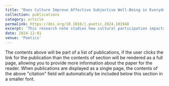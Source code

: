 ```yaml
---
title: "Does Culture Improve Affective Subjective Well-Being in Everyday Life? An Experimental Sampling Approach"
collection: publications
category: article
permalink: https://doi.org/10.1016/j.poetic.2024.101948
excerpt: 'This research note studies how cultural participation impacts affective well-being in everyday life by taking a novel methodological approach via Experience Sampling Methodology (ESM). The potential for culture to improve the well-being of citizens has been a long-running subject of study. Through participation in cultural activities, individuals would gain experiences that foster feelings of liberation, engagement and confidence which are translated into positive emotions. However, existing studies have limitations, such as lacking the possibility to establish causal relationships or being limited to laboratory settings and specific cases. To increase our understanding of how cultural participation affects affective well-being, we use ESM. This is a diary survey type which allows researchers to examine what people do, feel, and think during their daily life. More than 270 respondents filled out up to 28 mini-questionnaires during a week. This created a semi-experimental design in which feelings can be compared between moments following participation and no participation. The results show significant positive impact of participation on well-being, controlled for where individuals are and with whom, as well as social background characteristics.'
date: 2024-12-01
venue: 'Poetics'
---
```

The contents above will be part of a list of publications, if the user clicks the link for the publication than the contents of section will be rendered as a full page, allowing you to provide more information about the paper for the reader. When publications are displayed as a single page, the contents of the above "citation" field will automatically be included below this section in a smaller font.
